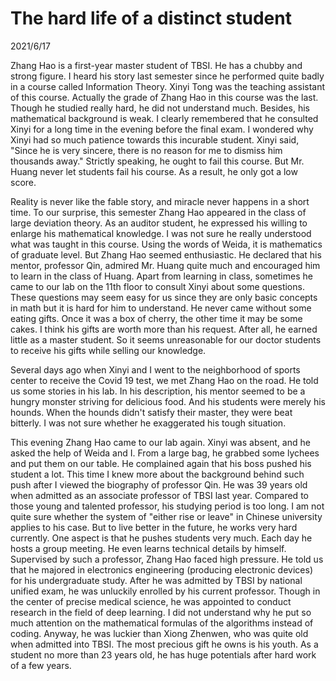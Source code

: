 # The hard life of a distinct student
2021/6/17

Zhang Hao is a first-year master student of TBSI. He has a chubby and strong figure.
I heard his story last semester since he performed quite badly in a course
called Information Theory. Xinyi Tong was the teaching assistant of this course.
Actually the grade of Zhang Hao in this course was the last. Though he studied really
hard, he did not understand much. Besides, his mathematical background is weak.
I clearly remembered that he consulted Xinyi for a long time in the evening before
the final exam. I wondered why Xinyi had so much patience towards this incurable student.
Xinyi said, "Since he is very sincere, there is no reason for me to dismiss him thousands away."
Strictly speaking, he ought to fail this course. But Mr. Huang never let students
fail his course. As a result, he only got a low score.

Reality is never like the fable story, and miracle never happens in a short time.
To our surprise, this semester Zhang Hao appeared in the class of large deviation
theory. As an auditor student, he expressed his willing to enlarge his mathematical
knowledge. I was not sure he really understood what was taught in this course.
Using the words of Weida, it is mathematics of graduate level. But Zhang Hao
seemed enthusiastic. He declared that his mentor, professor Qin, admired Mr. Huang
quite much and encouraged him to learn in the class of Huang. Apart from learning
in class, sometimes he came to our lab on the 11th floor to consult Xinyi about
some questions. These questions may seem easy for us since they are only basic concepts in math
but it is hard for him to understand. He never came without some eating gifts.
Once it was a box of cherry, the other time it may be some cakes. I think his
gifts are worth more than his request. After all, he earned little as a master student.
So it seems unreasonable for our doctor students to receive his gifts while selling our knowledge.

Several days ago when Xinyi and I went to the neighborhood of sports center to receive the
Covid 19 test, we met Zhang Hao on the road. He told us some stories in his lab. In his
description, his mentor seemed to be a hungry monster striving for delicious food. And his
students were merely his hounds. When the hounds didn't satisfy their master,
they were beat bitterly. I was not sure whether he exaggerated his tough situation.

This evening Zhang Hao came to our lab again. Xinyi was absent, and he asked the help of Weida and I.
From a large bag, he grabbed some lychees and put them on our table. He complained again that
his boss pushed his student a lot. This time I knew more about the background behind such push
after I viewed the biography of professor Qin. He was 39 years old when admitted as an associate
professor of TBSI last year. Compared to those young and talented professor, his studying period is too
long. I am not quite sure whether the system of "either rise or leave" in Chinese university
applies to his case. But to live better in the future, he works very hard currently. One aspect
is that he pushes students very much. Each day he hosts a group meeting. He even learns technical
details by himself. Supervised by such a professor, Zhang Hao faced high pressure. He told
us that he majored in electronics engineering (producing electronic devices) for his undergraduate study.
After he was admitted by TBSI by national unified exam, he was unluckily enrolled by his current professor.
Though in the center of precise medical science, he was appointed to conduct research in the field of deep learning. I did not understand why he put so much attention on the mathematical formulas of the algorithms
instead of coding. Anyway, he was luckier than Xiong Zhenwen, who was quite old when admitted into TBSI. The most precious gift he owns is his youth.
As a student no more than 23 years old, he has huge potentials after hard work of a few years.
